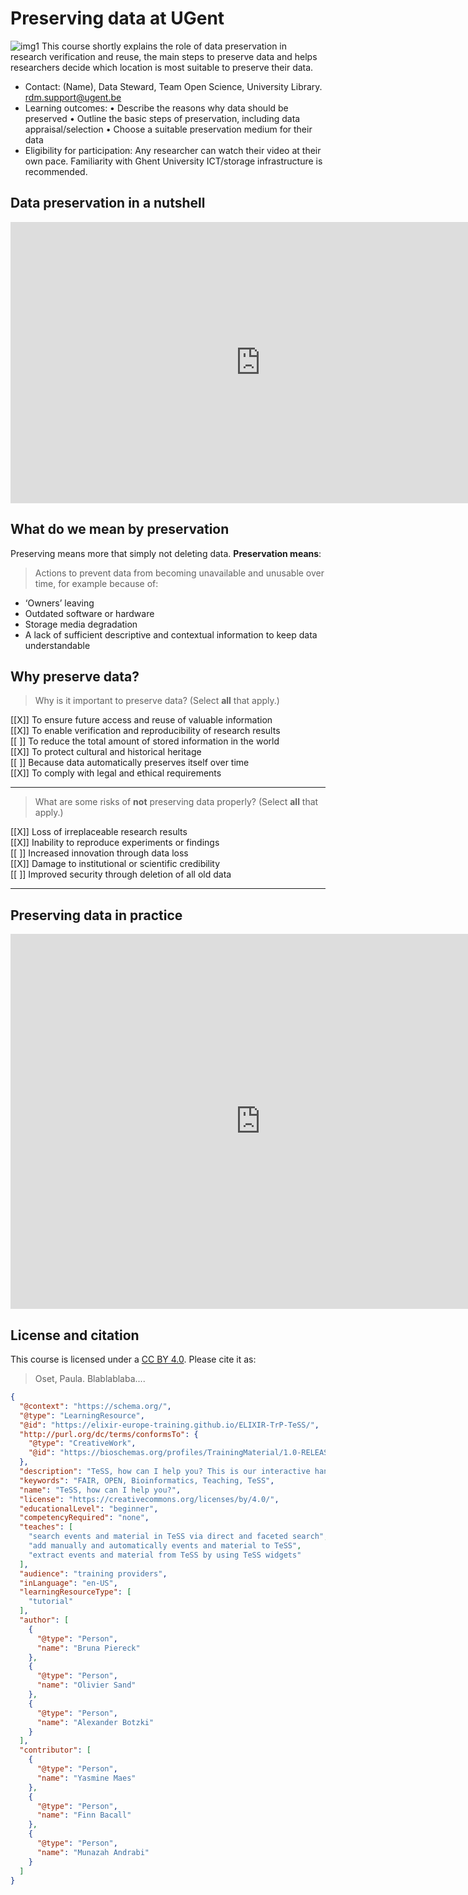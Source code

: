 <!--
title: "Liascript Presentations"

import: https://raw.githubusercontent.com/LiaScript/CodeRunner/master/README.md
        https://raw.githubusercontent.com/LiaTemplates/BeforeAndAfter/0.0.1/README.md

icon:   https://styleguide.ugent.be/files/uploads/logo_UGent_EN_RGB_2400_kleur_witbg.png

link:   https://cdnjs.cloudflare.com/ajax/libs/animate.css/4.1.1/animate.min.css
        https://fonts.googleapis.com/css?family=Lato:400,400italic,700
        style.css

@runR: @LIA.eval(`["main.R"]`, `none`, `Rscript main.R`)

@JSONLD
<script run-once>
  let json = @0 

  const script = document.createElement('script');
  script.type = 'application/ld+json';
  script.text = JSON.stringify(json);

  document.head.appendChild(script);

  // this is only needed to prevent and output,
  // as long as the result of a script is undefined,
  // it is not shown or rendered within LiaScript
  console.debug("added json to head")
</script>
@end

@style
.flex-container {
    display: flex;
    flex-wrap: wrap; /* Allows the items to wrap as needed */
    align-items: stretch;
    gap: 10px;
}

.flex-child,
.flex-child-1 { flex: 1; }
.flex-child-2 { flex: 2; }
.flex-child-3 { flex: 3; }
.flex-child-4 { flex: 4; }
.flex-child-5 { flex: 5; }
.flex-child-6 { flex: 6; }
.flex-child-7 { flex: 7; }
.flex-child-8 { flex: 8; }

@media (max-width: 500px) {
    .flex-child,
    .flex-child-1,
    .flex-child-2,
    .flex-child-3,
    .flex-child-4,
    .flex-child-5,
    .flex-child-6,
    .flex-child-7,
    .flex-child-8 {
        flex: 100%; /* Makes the child divs take up the full width on slim devices */
        margin-right: 0; /* Removes the right margin */
    }
}
@end

link:   https://unpkg.com/leaflet@1.9.4/dist/leaflet.css
script: https://unpkg.com/leaflet@1.9.4/dist/leaflet.js

-->

# Preserving data at UGent
![img1](https://images.pexels.com/photos/158827/field-corn-air-frisch-158827.jpeg "Corn Fields Under White Clouds With Blue Sky during Daytime, by Pixabay from Pexels https://www.pexels.com/photo/corn-fields-under-white-clouds-with-blue-sky-during-daytime-158827/, CC0") This course shortly explains the role of data preservation in research verification and reuse, the main steps to preserve data and helps researchers decide which location is most suitable to preserve their data.

- Contact: (Name), Data Steward, Team Open Science, University Library. rdm.support@ugent.be
- Learning outcomes:
  • Describe the reasons why data should be preserved
  • Outline the basic steps of preservation, including data appraisal/selection
  • Choose a suitable preservation medium for their data
- Eligibility for participation: Any researcher can watch their video at their own pace. Familiarity with Ghent University ICT/storage infrastructure is recommended. 

## Data preservation in a nutshell

<iframe 
  width="800" 
  height="450" 
  src="https://www.youtube.com/embed/UaiRAI-fwmw" 
  title="Knowledge clip: Preserving Data" 
  frameborder="0" 
  allow="accelerometer; autoplay; clipboard-write; encrypted-media; gyroscope; picture-in-picture" 
  allowfullscreen>
</iframe>

## What do we mean by preservation

Preserving means more that simply not deleting data. **Preservation means**:

> Actions to prevent data from becoming unavailable and unusable over time, for example because of: 

* ‘Owners’ leaving
* Outdated software or hardware
* Storage media degradation
* A lack of sufficient descriptive and contextual information to keep data understandable

## Why preserve data?

> Why is it important to preserve data? (Select **all** that apply.)

<!-- data-randomize -->
[[X]] To ensure future access and reuse of valuable information  
[[X]] To enable verification and reproducibility of research results  
[[ ]] To reduce the total amount of stored information in the world  
[[X]] To protect cultural and historical heritage  
[[ ]] Because data automatically preserves itself over time  
[[X]] To comply with legal and ethical requirements  

---
<!-- data-randomize -->
> What are some risks of **not** preserving data properly? (Select **all** that apply.)

[[X]] Loss of irreplaceable research results  
[[X]] Inability to reproduce experiments or findings  
[[ ]] Increased innovation through data loss  
[[X]] Damage to institutional or scientific credibility  
[[ ]] Improved security through deletion of all old data  

---

## Preserving data in practice


<iframe
  src="https://ugent.h5p.com/content/1291866917768823107/embed"
  aria-label="Data preservation in steps"
  width="800"
  height="600"
  frameborder="0"
  allowfullscreen="allowfullscreen"
  allow="autoplay *; geolocation *; microphone *; camera *; midi *; encrypted-media *">
</iframe>
<script src="https://ugent.h5p.com/js/h5p-resizer.js" charset="UTF-8"></script>

## License and citation

This course is licensed under a [CC BY 4.0](https://creativecommons.org/licenses/by/4.0/deed.en). Please cite it as:

> Oset, Paula. Blablablaba....  

```json   @JSONLD
{
  "@context": "https://schema.org/",
  "@type": "LearningResource",
  "@id": "https://elixir-europe-training.github.io/ELIXIR-TrP-TeSS/",
  "http://purl.org/dc/terms/conformsTo": {
    "@type": "CreativeWork",
    "@id": "https://bioschemas.org/profiles/TrainingMaterial/1.0-RELEASE"
  },
  "description": "TeSS, how can I help you? This is our interactive hands-on course about efficient use of the ELIXIR TeSS platform.",
  "keywords": "FAIR, OPEN, Bioinformatics, Teaching, TeSS",
  "name": "TeSS, how can I help you?",
  "license": "https://creativecommons.org/licenses/by/4.0/",
  "educationalLevel": "beginner",
  "competencyRequired": "none",
  "teaches": [
    "search events and material in TeSS via direct and faceted search",
    "add manually and automatically events and material to TeSS",
    "extract events and material from TeSS by using TeSS widgets"
  ],
  "audience": "training providers",
  "inLanguage": "en-US",
  "learningResourceType": [
    "tutorial"
  ],
  "author": [
    {
      "@type": "Person",
      "name": "Bruna Piereck"
    },
    {
      "@type": "Person",
      "name": "Olivier Sand"
    },
    {
      "@type": "Person",
      "name": "Alexander Botzki"
    }
  ],
  "contributor": [
    {
      "@type": "Person",
      "name": "Yasmine Maes"
    },
    {
      "@type": "Person",
      "name": "Finn Bacall"
    },
    {
      "@type": "Person",
      "name": "Munazah Andrabi"
    }
  ]
}
```

